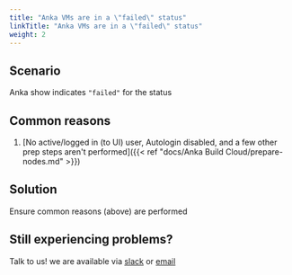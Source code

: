 ```yaml
---
title: "Anka VMs are in a \"failed\" status"
linkTitle: "Anka VMs are in a \"failed\" status"
weight: 2
---
```


## Scenario

Anka show indicates `"failed"` for the status

## Common reasons

1. [No active/logged in (to UI) user, Autologin disabled, and a few other prep steps aren't performed]({{< ref "docs/Anka Build Cloud/prepare-nodes.md" >}})

## Solution

Ensure common reasons (above) are performed

## Still experiencing problems?

Talk to us! we are available via [slack](https://slack.veertu.com/) or [email](mailto:support@veertu.com)


